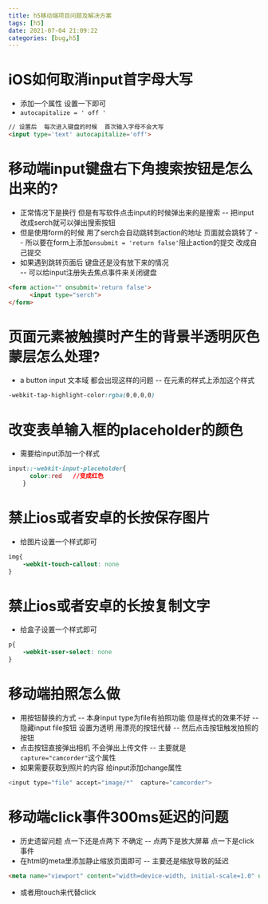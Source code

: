 ```yaml
---
title: h5移动端项目问题及解决方案
tags: [h5]
date: 2021-07-04 21:09:22
categories: [bug,h5]
---
```


# iOS如何取消input首字母大写
- 添加一个属性  设置一下即可
- `autocapitalize = ' off '`
```html
// 设置后  每次进入键盘的时候  首次输入字母不会大写
<input type='text' autocapitalize='off'>
```
# 移动端input键盘右下角搜索按钮是怎么出来的?
- 正常情况下是换行  但是有写软件点击input的时候弹出来的是搜索
-- 把input改成serch就可以弹出搜索按钮
- 但是使用form的时候  用了serch会自动跳转到action的地址  页面就会跳转了
-- 所以要在form上添加`onsubmit = 'return false'`阻止action的提交 改成自己提交
- 如果遇到跳转页面后 键盘还是没有放下来的情况  
-- 可以给input注册失去焦点事件来关闭键盘
```html
<form action="" onsubmit='return false'>
      <input type="serch">
</form>
```
# 页面元素被触摸时产生的背景半透明灰色蒙层怎么处理?
- a  button  input 文本域  都会出现这样的问题
-- 在元素的样式上添加这个样式

```css
-webkit-tap-highlight-color:rgba(0,0,0,0)
```
# 改变表单输入框的placeholder的颜色
- 需要给input添加一个样式
```css
input::-webkit-input-placeholder{  
      color:red   //变成红色
    }
```
# 禁止ios或者安卓的长按保存图片
- 给图片设置一个样式即可
```css
img{
    -webkit-touch-callout: none
}
```
# 禁止ios或者安卓的长按复制文字
- 给盒子设置一个样式即可
```css
p{
    -webkit-user-select: none
}
```
# 移动端拍照怎么做
- 用按钮替换的方式
-- 本身input type为file有拍照功能  但是样式的效果不好
-- 隐藏input file按钮  设置为透明  用漂亮的按钮代替
-- 然后点击按钮触发拍照的按钮
- 点击按钮直接弹出相机  不会弹出上传文件
-- 主要就是`capture="camcorder"`这个属性
- 如果需要获取到照片的内容  给input添加change属性
```javascript
<input type="file" accept="image/*"  capture="camcorder">
```
# 移动端click事件300ms延迟的问题
- 历史遗留问题   点一下还是点两下  不确定
-- 点两下是放大屏幕   点一下是click事件
- 在html的meta里添加静止缩放页面即可
-- 主要还是缩放导致的延迟
```html
<meta name="viewport" content="width=device-width, initial-scale=1.0" user-scalable=no>
```
- 或者用touch来代替click
